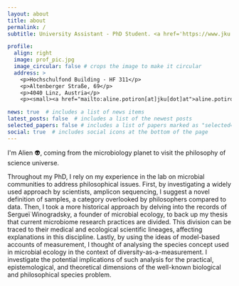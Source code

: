 ```yaml
---
layout: about
title: about
permalink: /
subtitle: University Assistant - PhD Student. <a href='https://www.jku.at/en/institute-of-philosophy-and-scientific-method/'>Johannes Kepler University/Institute of Philosophy and Scientific Method</a>.

profile:
  align: right
  image: prof_pic.jpg
  image_circular: false # crops the image to make it circular
  address: >
    <p>Hochschulfond Building - HF 311</p>
    <p>Altenberger Straße, 69</p>
    <p>4040 Linz, Austria</p>
    <p><small><a href="mailto:aline.potiron[at]jku[dot]at">aline.potiron@jku.at</a></small></p>

news: true  # includes a list of news items
latest_posts: false  # includes a list of the newest posts
selected_papers: false # includes a list of papers marked as "selected={true}"
social: true  # includes social icons at the bottom of the page
---
```


I'm Alien 👽, coming from the microbiology planet to visit the philosophy of science universe.

Throughout my PhD, I rely on my experience in the lab on microbial communities to address philosophical issues. First, by investigating a widely used approach by scientists, amplicon sequencing, I suggest a novel definition of samples, a category overlooked by philosophers compared to data. Then, I took a more historical approach by delving into the records of Sergueï Winogradsky, a founder of microbial ecology, to back up my thesis that current microbiome research practices are divided. This division can be traced to their medical and ecological scientific lineages, affecting explanations in this discipline. Lastly, by using the ideas of model-based accounts of measurement, I thought of analysing the species concept used in microbial ecology in the context of diversity-as-a-measurement. I investigate the potential implications of such analysis for the practical, epistemological, and theoretical dimensions of the well-known biological and philosophical species problem.
